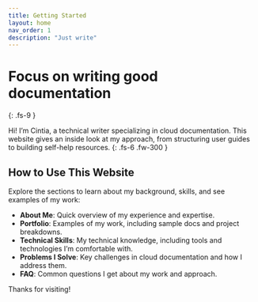 ```yaml
---
title: Getting Started
layout: home
nav_order: 1
description: "Just write"
---
```


# Focus on writing good documentation
{: .fs-9 }

Hi! I’m Cintia, a technical writer specializing in cloud documentation. This website gives an inside look at my approach, from structuring user guides to building self-help resources. 
{: .fs-6 .fw-300 }

## How to Use This Website

Explore the sections to learn about my background, skills, and see examples of my work:

- **About Me**: Quick overview of my experience and expertise.
- **Portfolio**: Examples of my work, including sample docs and project breakdowns.
- **Technical Skills**: My technical knowledge, including tools and technologies I’m comfortable with.
- **Problems I Solve**: Key challenges in cloud documentation and how I address them.
- **FAQ**: Common questions I get about my work and approach.

Thanks for visiting!


